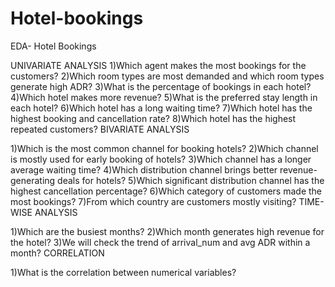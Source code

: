 # Hotel-bookings
EDA- Hotel Bookings 


UNIVARIATE ANALYSIS
1)Which agent makes the most bookings for the customers?
2)Which room types are most demanded and which room types generate high ADR?
3)What is the percentage of bookings in each hotel?
4)Which hotel makes more revenue?
5)What is the preferred stay length in each hotel?
6)Which hotel has a long waiting time?
7)Which hotel has the highest booking and cancellation rate?
8)Which hotel has the highest repeated customers?
BIVARIATE ANALYSIS

1)Which is the most common channel for booking hotels?
2)Which channel is mostly used for early booking of hotels?
3)Which channel has a longer average waiting time?
4)Which distribution channel brings better revenue-generating deals for hotels?
5)Which significant distribution channel has the highest cancellation percentage?
6)Which category of customers made the most bookings?
7)From which country are customers mostly visiting?
TIME-WISE ANALYSIS

1)Which are the busiest months?
2)Which month generates high revenue for the hotel?
3)We will check the trend of arrival_num and avg ADR within a month?
CORRELATION

1)What is the correlation between numerical variables?
